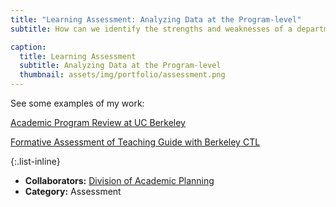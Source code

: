 ```yaml
---
title: "Learning Assessment: Analyzing Data at the Program-level"
subtitle: How can we identify the strengths and weaknesses of a departmental curriculum?

caption:
  title: Learning Assessment
  subtitle: Analyzing Data at the Program-level
  thumbnail: assets/img/portfolio/assessment.png
---
```


See some examples of my work:

[Academic Program Review at UC Berkeley](https://vpap.berkeley.edu/academic-program-reviews/apr-staff-support-team)

[Formative Assessment of Teaching Guide with Berkeley CTL](https://teaching.berkeley.edu/teaching-guides/assessing-learning/formative-assessment-teaching)

{:.list-inline}
- **Collaborators:** [Division of Academic Planning](https://vpap.berkeley.edu/)
- **Category:** Assessment

